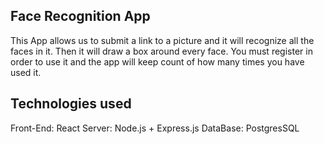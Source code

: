 ## Face Recognition App

This App allows us to submit a link to a picture and it will recognize all the faces in it. Then it will draw a box around every face.
You must register in order to use it and the app will keep count of how many times you have used it.

## Technologies used

Front-End: React
Server: Node.js + Express.js 
DataBase: PostgresSQL




